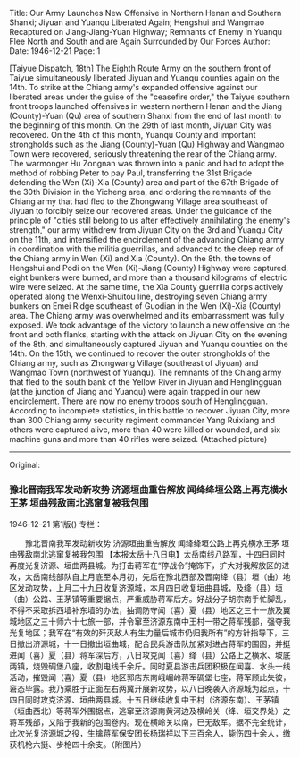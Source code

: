Title: Our Army Launches New Offensive in Northern Henan and Southern Shanxi; Jiyuan and Yuanqu Liberated Again; Hengshui and Wangmao Recaptured on Jiang-Jiang-Yuan Highway; Remnants of Enemy in Yuanqu Flee North and South and are Again Surrounded by Our Forces
Author:
Date: 1946-12-21
Page: 1

[Taiyue Dispatch, 18th] The Eighth Route Army on the southern front of Taiyue simultaneously liberated Jiyuan and Yuanqu counties again on the 14th. To strike at the Chiang army's expanded offensive against our liberated areas under the guise of the "ceasefire order," the Taiyue southern front troops launched offensives in western northern Henan and the Jiang (County)-Yuan (Qu) area of southern Shanxi from the end of last month to the beginning of this month. On the 29th of last month, Jiyuan City was recovered. On the 4th of this month, Yuanqu County and important strongholds such as the Jiang (County)-Yuan (Qu) Highway and Wangmao Town were recovered, seriously threatening the rear of the Chiang army. The warmonger Hu Zongnan was thrown into a panic and had to adopt the method of robbing Peter to pay Paul, transferring the 31st Brigade defending the Wen (Xi)-Xia (County) area and part of the 67th Brigade of the 30th Division in the Yicheng area, and ordering the remnants of the Chiang army that had fled to the Zhongwang Village area southeast of Jiyuan to forcibly seize our recovered areas. Under the guidance of the principle of "cities still belong to us after effectively annihilating the enemy's strength," our army withdrew from Jiyuan City on the 3rd and Yuanqu City on the 11th, and intensified the encirclement of the advancing Chiang army in coordination with the militia guerrillas, and advanced to the deep rear of the Chiang army in Wen (Xi) and Xia (County). On the 8th, the towns of Hengshui and Podi on the Wen (Xi)-Jiang (County) Highway were captured, eight bunkers were burned, and more than a thousand kilograms of electric wire were seized. At the same time, the Xia County guerrilla corps actively operated along the Wenxi-Shuitou line, destroying seven Chiang army bunkers on Emei Ridge southeast of Guodian in the Wen (Xi)-Xia (County) area. The Chiang army was overwhelmed and its embarrassment was fully exposed. We took advantage of the victory to launch a new offensive on the front and both flanks, starting with the attack on Jiyuan City on the evening of the 8th, and simultaneously captured Jiyuan and Yuanqu counties on the 14th. On the 15th, we continued to recover the outer strongholds of the Chiang army, such as Zhongwang Village (southeast of Jiyuan) and Wangmao Town (northwest of Yuanqu). The remnants of the Chiang army that fled to the south bank of the Yellow River in Jiyuan and Henglingguan (at the junction of Jiang and Yuanqu) were again trapped in our new encirclement. There are now no enemy troops south of Henglingguan. According to incomplete statistics, in this battle to recover Jiyuan City, more than 300 Chiang army security regiment commander Yang Ruixiang and others were captured alive, more than 40 were killed or wounded, and six machine guns and more than 40 rifles were seized. (Attached picture)



<hr /> 

Original: 


### 豫北晋南我军发动新攻势  济源垣曲重告解放  闻绛绛垣公路上再克横水王茅  垣曲残敌南北逃窜复被我包围

1946-12-21
第1版()
专栏：

　　豫北晋南我军发动新攻势
    济源垣曲重告解放
    闻绛绛垣公路上再克横水王茅
    垣曲残敌南北逃窜复被我包围
    【本报太岳十八日电】太岳南线八路军，十四日同时再度光复济源、垣曲两县城。为打击蒋军在“停战令”掩饰下，扩大对我解放区的进攻，太岳南线部队自上月底至本月初，先后在豫北西部及晋南绛（县）垣（曲）地区发动攻势，上月二十九日收复济源城，本月四日收复垣曲县城，及绛（县）垣（曲）公路、王茅镇等重要据点，严重威胁蒋军后方。好战分子胡宗南手忙脚乱，不得不采取拆西墙补东墙的办法，抽调防守闻（喜）夏（县）地区之三十一旅及翼城地区之三十师六十七旅一部，并令窜至济源东南中王村一带之蒋军残部，强夺我光复地区；我军在“有效的歼灭敌人有生力量后城市仍归我所有”的方针指导下，三日撤出济源城，十一日撤出垣曲城，配合民兵游击队加紧对进占蒋军的围困，并挺进闻（喜）夏（县）蒋军深后方，八日攻克闻（喜）绛（县）公路上之横水、坡底两镇，烧毁碉堡八座，收割电线千余斤。同时夏县游击兵团积极在闻喜、水头一线活动，摧毁闻（喜）夏（县）地区郭店东南峨嵋岭蒋军碉堡七座，蒋军顾此失彼，窘态毕露。我乃乘胜于正面左右两冀开展新攻势，以八日晚袭入济源城为起点，十四日同时攻克济源、垣曲两县城。十五日继续收复中王村（济源东南）、王茅镇（垣曲西北）等蒋军外围据点，逃窜至济源南黄河边及横岭关（绛、垣交界处）之蒋军残部，又陷于我新的包围卷内。现在横岭关以南，已无敌军。据不完全统计，此次光复济源城之役，生擒蒋军保安团长杨瑞祥以下三百余人，毙伤四十余人，缴获机枪六挺、步枪四十余支。（附图片）
